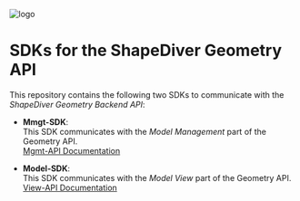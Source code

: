 ![logo](https://d2tlksottdg9m1.cloudfront.net/production/assets/images/shapediver_logo_gradient.png "ShapeDiver")
# SDKs for the ShapeDiver Geometry API

This repository contains the following two SDKs to communicate with the *ShapeDiver Geometry Backend API*:
* **Mmgt-SDK**:\
  This SDK communicates with the *Model Management* part of the Geometry API.\
  [Mgmt-API Documentation](https://documenter.getpostman.com/view/2947303/SWT7CfDG#c59f9301-8364-4c03-876c-2368f1ebeadd)
  
* **Model-SDK**:\
  This SDK communicates with the *Model View* part of the Geometry API.\
  [View-API Documentation](https://documenter.getpostman.com/view/2947303/SW7UcWZw#cec1b06b-a070-4d68-894e-543ad356d3bd)
